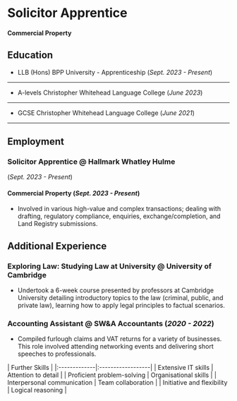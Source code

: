 # Solicitor Apprentice

#### Commercial Property

## Education
- LLB (Hons)   BPP University - Apprenticeship (_Sept. 2023 - Present_)
* * *               		
- A-levels   Christopher Whitehead Language College (_June 2023_)
* * *         		
- GCSE   Christopher Whitehead Language College (_June 2021_)
* * *

## Employment
### Solicitor Apprentice @ Hallmark Whatley Hulme
(_Sept. 2023 - Present_)
#### Commercial Property (_Sept. 2023 - Present_)
- Involved in various high-value and complex transactions; dealing with drafting, regulatory compliance, enquiries, exchange/completion, and Land Registry submissions. 

## Additional Experience
### Exploring Law: Studying Law at University @ University of Cambridge
- Undertook a 6-week course presented by professors at Cambridge University detailing introductory topics to the law (criminal, public, and private law), learning how to apply legal principles to factual scenarios.

### Accounting Assistant @ SW&A Accountants (_2020 - 2022_)
- Compiled furlough claims and VAT returns for a variety of businesses. This role involved attending networking events and delivering short speeches to professionals.

| Further Skills |
|:-------------|:------------------|
| Extensive IT skills         | Attention to detail   |
| Proficient problem-solving  | Organisational skills |
| Interpersonal communication | Team collaboration    |
| Initiative and flexibility  | Logical reasoning     | 
